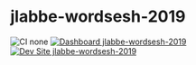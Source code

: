 # jlabbe-wordsesh-2019

![CI none](https://img.shields.io/badge/ci-none-orange.svg)
[![Dashboard jlabbe-wordsesh-2019](https://img.shields.io/badge/dashboard-jlabbe_wordsesh_2019-yellow.svg)](https://dashboard.pantheon.io/sites/f0de6b95-25ec-4c24-a3c6-51aedd617651#dev/code)
[![Dev Site jlabbe-wordsesh-2019](https://img.shields.io/badge/site-jlabbe_wordsesh_2019-blue.svg)](http://dev-jlabbe-wordsesh-2019.pantheonsite.io/)